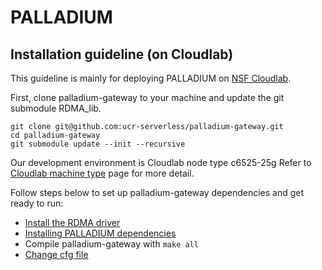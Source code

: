 # PALLADIUM

## Installation guideline (on Cloudlab) ##

This guideline is mainly for deploying PALLADIUM on [NSF Cloudlab](https://www.cloudlab.us/). 


First, clone palladium-gateway to your machine and update the git submodule RDMA_lib.
```
git clone git@github.com:ucr-serverless/palladium-gateway.git
cd palladium-gateway
git submodule update --init --recursive
```

Our development environment is Cloudlab node type c6525-25g
Refer to [Cloudlab machine type](https://docs.cloudlab.us/hardware.html) page for more detail.

Follow steps below to set up palladium-gateway dependencies and get ready to run:

- [Install the RDMA driver](docs/install-RDMA-driver.md)
- [Installing PALLADIUM dependencies](/docs/install-dependencies.md)
- Compile palladium-gateway with `make all`
- [Change cfg file](/docs/change-cfg-file.md)



